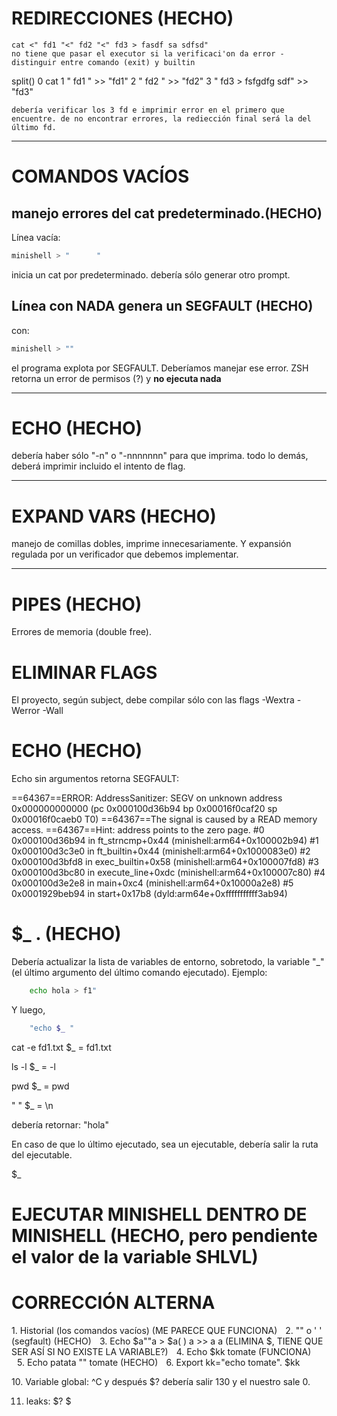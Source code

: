 # REDIRECCIONES (HECHO)

    cat <" fd1 "<" fd2 "<" fd3 > fasdf sa sdfsd"
    no tiene que pasar el executor si la verificaci'on da error - distinguir entre comando (exit) y builtin

split()
0 cat
1 " fd1 " >> "fd1"
2 " fd2 " >> "fd2"
3 " fd3 > fsfgdfg sdf" >> "fd3"

    debería verificar los 3 fd e imprimir error en el primero que encuentre. de no encontrar errores, la rediección final será la del último fd.

---

# COMANDOS VACÍOS

## manejo errores del cat predeterminado.(HECHO)

Línea vacía:

```bash
minishell > "      "
```

inicia un cat por predeterminado. debería sólo generar otro prompt.

## Línea con NADA genera un SEGFAULT (HECHO)

con:

```bash
minishell > ""
```

el programa explota por SEGFAULT. Deberíamos manejar ese error. ZSH retorna un error de permisos (?) y **no ejecuta nada**

---

# ECHO (HECHO)

debería haber sólo "-n" o "-nnnnnnn" para que imprima. todo lo demás, deberá imprimir incluido el intento de flag.

---

# EXPAND VARS (HECHO)

manejo de comillas dobles, imprime innecesariamente. Y expansión regulada por un verificador que debemos implementar.

---

# PIPES (HECHO)

Errores de memoria (double free).

# ELIMINAR FLAGS

El proyecto, según subject, debe compilar sólo con las flags -Wextra -Werror -Wall

# ECHO (HECHO)

Echo sin argumentos retorna SEGFAULT:

==64367==ERROR: AddressSanitizer: SEGV on unknown address 0x000000000000 (pc 0x000100d36b94 bp 0x00016f0caf20 sp 0x00016f0caeb0 T0)
==64367==The signal is caused by a READ memory access.
==64367==Hint: address points to the zero page.
#0 0x000100d36b94 in ft_strncmp+0x44 (minishell:arm64+0x100002b94)
#1 0x000100d3c3e0 in ft_builtin+0x44 (minishell:arm64+0x1000083e0)
#2 0x000100d3bfd8 in exec_builtin+0x58 (minishell:arm64+0x100007fd8)
#3 0x000100d3bc80 in execute_line+0xdc (minishell:arm64+0x100007c80)
#4 0x000100d3e2e8 in main+0xc4 (minishell:arm64+0x10000a2e8)
#5 0x0001929beb94 in start+0x17b8 (dyld:arm64e+0xfffffffffff3ab94)

# $\_ . (HECHO)

Debería actualizar la lista de variables de entorno, sobretodo, la variable "\_" (el último argumento del último comando ejecutado). Ejemplo:

```bash
    echo hola > f1"
```

Y luego,

```bash
    "echo $_ "
```

cat -e fd1.txt
$\_ = fd1.txt

ls -l
$\_ = -l

pwd
$\_ = pwd

" "
$\_ = \n

debería retornar: "hola"

En caso de que lo último ejecutado, sea un ejecutable, debería salir la ruta del ejecutable.

$\_

# EJECUTAR MINISHELL DENTRO DE MINISHELL (HECHO, pero pendiente el valor de la variable SHLVL)

# CORRECCIÓN ALTERNA

1.⁠ ⁠Historial (los comandos vacíos) (ME PARECE QUE FUNCIONA)
 2.⁠ ⁠"" o ' ' (segfault) (HECHO)
 3.⁠ ⁠Echo $a""a > $a( ) a >> a a (ELIMINA $, TIENE QUE SER ASÍ SI NO EXISTE LA VARIABLE?)
 4.⁠ ⁠Echo $kk tomate (FUNCIONA)
 5.⁠ ⁠Echo patata "" tomate (HECHO)
 6.⁠ ⁠Export kk="echo tomate". $kk

<!--  7.⁠ ⁠Exit con los long XXXXXXX -->

10.⁠ ⁠Variable global: ^C y después $? debería salir 130 y el nuestro sale 0.

<!-- 11.⁠ ⁠> kk (segfault) -->
<!-- 12.⁠ ⁠Cuando hay PATH, hay que indicar la ruta, pero cuando no hay PATH (porque se ha hecho unset), busca en la propia carpeta donde estás.
13.⁠ ⁠< cat (segfault) -->


11. leaks:
    $?
    $
    

